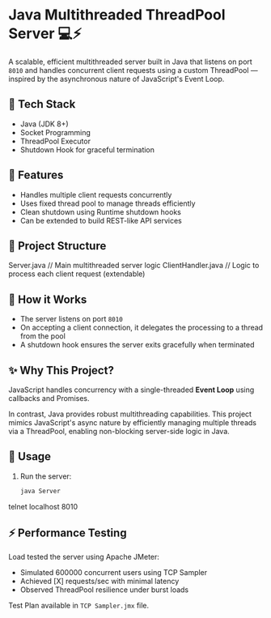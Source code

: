 # Java Multithreaded ThreadPool Server 💻⚡

A scalable, efficient multithreaded server built in Java that listens on port `8010` and handles concurrent client requests using a custom ThreadPool — inspired by the asynchronous nature of JavaScript's Event Loop.

## 🔧 Tech Stack

- Java (JDK 8+)
- Socket Programming
- ThreadPool Executor
- Shutdown Hook for graceful termination

## 🚀 Features

- Handles multiple client requests concurrently
- Uses fixed thread pool to manage threads efficiently
- Clean shutdown using Runtime shutdown hooks
- Can be extended to build REST-like API services

## 📂 Project Structure
Server.java           // Main multithreaded server logic
ClientHandler.java    // Logic to process each client request (extendable)

## 📌 How it Works

- The server listens on port `8010`
- On accepting a client connection, it delegates the processing to a thread from the pool
- A shutdown hook ensures the server exits gracefully when terminated

## ✨ Why This Project?

JavaScript handles concurrency with a single-threaded **Event Loop** using callbacks and Promises.

In contrast, Java provides robust multithreading capabilities. This project mimics JavaScript's async nature by efficiently managing multiple threads via a ThreadPool, enabling non-blocking server-side logic in Java.

## 🧪 Usage

1. Run the server:
   ```bash
   java Server

telnet localhost 8010

## ⚡ Performance Testing

Load tested the server using Apache JMeter:
- Simulated 600000 concurrent users using TCP Sampler
- Achieved [X] requests/sec with minimal latency
- Observed ThreadPool resilience under burst loads

Test Plan available in `TCP Sampler.jmx` file.

